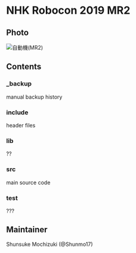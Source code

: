 # NHK Robocon 2019 MR2

## Photo
![自動機(MR2)](https://user-images.githubusercontent.com/45775392/79047269-8ba07c80-7c50-11ea-9deb-aa29b3667097.JPG)



## Contents

### _backup

manual backup history

### include

header files

### lib

??

### src

main source code

### test

???



## Maintainer

Shunsuke Mochizuki (@Shunmo17)
